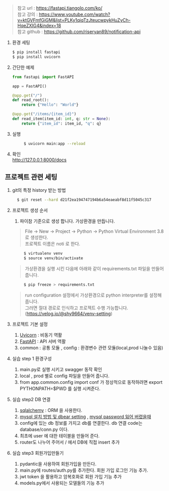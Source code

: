 > 참고 url : https://fastapi.tiangolo.com/ko/  
> 참고 강의 : https://www.youtube.com/watch?v=ktGVFmfGiGM&list=PLKy1qiqTzJteucwpykHuZyCh-HqeZXIG4&index=18  
> 참고 github : https://github.com/riseryan89/notification-api

1. 환경 세팅

    ```bash
    $ pip install fastapi
    $ pip install uvicorn
    ```

2. 간단한 예제

    ```python
    from fastapi import FastAPI
    
    app = FastAPI()
    
    @app.get("/")
    def read_root():
        return {"Hello": "World"}
    
    @app.get("/items/{item_id}")
    def read_item(item_id: int, q: str = None):
        return {"item_id": item_id, "q": q}
    ```

3. 실행

   ```bash
        $ uvicorn main:app --reload
   ```

4. 확인  
   http://127.0.0.1:8000/docs

## 프로젝트 관련 세팅

1. git의 특정 history 받는 방법
   ```bash
     $ git reset --hard d21f2ea194747194b6a54eaeabf8d11f5045c317
   ```  

2. 프로젝트 생성 순서
    1. 파이참 기준으로 생성 합니다. 가상환경을 만듭니다.
   > File -> New -> Project -> Python -> Python Virtual Environment 3.8로 생성한다.  
   > 프로젝트 이름은 noti 로 한다.
   ```bash
        $ virtualenv venv
        $ source venv/bin/activate
   ```   
   > 가상환경을 실행 시킨 다음에 아래와 같이 requirements.txt 파일을 만들어 줍니다.
   ```bash
        $ pip freeze > requirements.txt
   ```
   > run configuration 설정에서 가상환경으로 python interpreter를 설정해 줍니다.   
   > 그러면 절대 경로로 인식하고 프로젝트 수행 가능합니다. (https://velog.io/@shy9664/venv-setting)

3. 프로젝트 기본 설정
    1. [Uvicorn](https://chacha95.github.io/2021-01-16-python6/) : 비동기 역활
    2. [FastAPI](https://fastapi.tiangolo.com/ko/) : API 서버 역활
    3. common : 공통 모듈 , config : 환경변수 관련 모듈(local,prod 나눌수 있음)

4. 실습 step 1 환경구성
    1. main.py로 실행 시키고 swagger 동작 확인
    2. local , prod 별로 config 파일을 만들어 줍니다.
    3. from app.common.config import conf 가 정상적으로 동작하려면 export PYTHONPATH=$PWD 를 실행 시켜준다.  

5. 실습 step2 DB 연결
    1. [sqlalchemy](https://docs.sqlalchemy.org/en/14/) : ORM 을 사용한다.
    2. [mysql 설치 방법 및 dbear setting](https://citronbanana.tistory.com/11) , [mysql password 잃어 버렸을때](https://velog.io/@sorzzzzy/MySQL-Mac-MySQL-root-%EB%B9%84%EB%B0%80%EB%B2%88%ED%98%B8-%EC%B4%88%EA%B8%B0%ED%99%94%ED%95%98%EA%B8%B0)  
    3. config에 있는 db 정보를 가지고 db를 연결한다. db 연결 code는 database/conn.py 이다.  
    4. 최초에 user 에 대한 테이블을 만들어 준다.
    5. router도 나누어 주어서 / 에서 DB에 직접 insert 추가

6. 실습 step3 회원가입만들기
   1. pydantic을 사용하여 회원가입을 만든다.
   2. main.py에 routes/auth.py를 추가한다. 회원 가입 로그인 기능 추가.
   3. jwt token 을 활용하고 암복호화로 회원 가입 기능 추가
   4. models.py에서 사용되는 모델들의 기능 추가